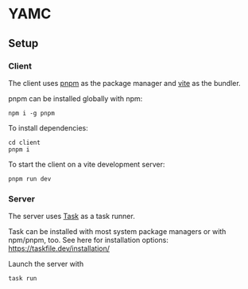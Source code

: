 # YAMC

## Setup


### Client

The client uses [pnpm](https://pnpm.io/) as the package manager and [vite](https://vitejs.dev/) as the bundler.


pnpm can be installed globally with npm:
```
npm i -g pnpm
```

To install dependencies:
```
cd client
pnpm i
```

To start the client on a vite development server:
```
pnpm run dev
```

### Server

The server uses [Task](https://taskfile.dev/) as a task runner.

Task can be installed with most system package managers or with npm/pnpm, too.
See here for installation options: https://taskfile.dev/installation/

Launch the server with

```
task run
```